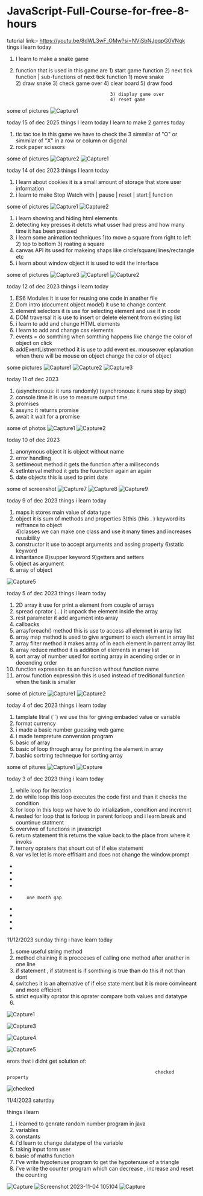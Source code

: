 # JavaScript-Full-Course-for-free-8-hours
tutorial link:- https://youtu.be/8dWL3wF_OMw?si=NVjSbNJpqpG0VNqk
tings i learn today
1) I learn to make a snake game
2) function that is used in this game are 1) start game function
                                          2) next tick function | sub-functions of next tick function
                                                                  1) move snake  
                                                                  2) draw snake 
                                                                  3) check game over 
                                                                  4) clear board
                                                                  5) draw food
                                       
                                          3) display game over     
                                          4) reset game
 
some of pictures
![Capture1](https://github.com/subodh245/JavaScript-Full-Course-for-free-8-hours/assets/118099441/c3bf993f-4a48-41a1-acc1-9d86d0d94500)


today 15 of dec 2025
things I learn today
I learn to make 2 games today 
1) tic tac toe in this game we have to check the 3 simmilar of "O" or simmilar of "X" in a row or column or digonal 
2) rock paper scissors 


some of pictures 
![Capture2](https://github.com/subodh245/JavaScript-Full-Course-for-free-8-hours/assets/118099441/a3f5820b-484f-470e-93c3-1adc8722c279)
![Capture1](https://github.com/subodh245/JavaScript-Full-Course-for-free-8-hours/assets/118099441/56758dff-51e1-4e8e-9d06-7b49cfebe370)




today 14 of dec 2023
things I learn today

1) I learn about cookies it is a small amount of storage that store user information 
2) i learn to make Stop Watch with | pause | reset | start | function 


some of pictures
![Capture1](https://github.com/subodh245/JavaScript-Full-Course-for-free-8-hours/assets/118099441/a83e9cad-05ee-4a75-ac7e-f298215f4765)
![Capture2](https://github.com/subodh245/JavaScript-Full-Course-for-free-8-hours/assets/118099441/745ab49e-7ac8-4098-8bfd-ba8f053508a2)


1) i learn showing and hiding html elements
2) detecting key presses it detcts what usser had press and how many time it has been pressed
3) i learn some animation techniques 1)to move a square from right to left 2) top to bottom 3) roating a square
4) canvas API its used for makeing shaps like circle/square/lines/rectangle etc
5) i learn about window object it is used to edit the interface

some of pictures
![Capture3](https://github.com/subodh245/JavaScript-Full-Course-for-free-8-hours/assets/118099441/8baa94cc-9b76-45a5-a764-5f470d2485a1)
![Capture1](https://github.com/subodh245/JavaScript-Full-Course-for-free-8-hours/assets/118099441/8e4d9a2a-3d1f-480c-99d5-8f54dd3298ef)
![Capture2](https://github.com/subodh245/JavaScript-Full-Course-for-free-8-hours/assets/118099441/688c9eed-6346-45dc-82da-f0d42bff6df3)



today 12 of dec 2023
things i learn today
1) ES6 Modules it is use for reusing one code in anather file
2) Dom intro (document object model) it use to change content
3) element selectors it is use for selecting element and use it in code
4) DOM traversal it is use to insert or delete element from existing list
5) i learn to add and change HTML elements
6) i learn to add and change css elements
7) events = do somthing when somthing happens like change the color of object on click
8) addEventListnermethod it is use to add event ex. mouseover eplanation when there will be mouse on object change the color of object

some pictures
![Capture1](https://github.com/subodh245/JavaScript-Full-Course-for-free-8-hours/assets/118099441/48d3b69a-324a-40e9-acdb-75681070a485)
![Capture2](https://github.com/subodh245/JavaScript-Full-Course-for-free-8-hours/assets/118099441/4ad10c58-cf76-4cfe-bf1d-c8a2cb99af61)
![Capture3](https://github.com/subodh245/JavaScript-Full-Course-for-free-8-hours/assets/118099441/4dca5cca-7d55-493d-ac99-339f179653b9)




today 11 of dec 2023
1) (asynchronous: it runs randomly) (synchronous: it runs step by step)
2) console.time it is use to measure output time 
3) promises
4) assync it returns promise
5) await it wait for a promise

some of photos
![Capture1](https://github.com/subodh245/JavaScript-Full-Course-for-free-8-hours/assets/118099441/5be383e3-63a6-482c-a150-88622eae9513)
![Capture2](https://github.com/subodh245/JavaScript-Full-Course-for-free-8-hours/assets/118099441/5b482cb2-2110-4601-a818-9d9de33aa6f9)


today 10 of dec 2023
1) anonymous object it is object without name
2) error handling
3) settimeout method it gets the function after a miliseconds
4) setInterval method it gets the fuunction again an again
5) date objects this is used to print date
   

some of screenshot
![Capture7](https://github.com/subodh245/JavaScript-Full-Course-for-free-8-hours/assets/118099441/690b879d-3b02-4051-97a6-4c941fc1f06f)
![Capture8](https://github.com/subodh245/JavaScript-Full-Course-for-free-8-hours/assets/118099441/54442d9d-8b04-4ee0-9117-707b5d740d76)
![Capture9](https://github.com/subodh245/JavaScript-Full-Course-for-free-8-hours/assets/118099441/bf4d1192-e0ec-4fc9-ba3b-0ada88cf9c76)

today 9 of dec 2023
things i learn today
1) maps it stores main value of data type
2) object it is sum of methods and properties
3)this (this . ) keyword its reffrance to object  
4)classes we can make one class and use it many times and increases reusibility 
5) constructor it use to accept arguments and assing property
6)static keyword 
7) inharitance
8)supper keyword 
9)getters and setters 
10) object as argument
11) array of object

![Capture5](https://github.com/subodh245/JavaScript-Full-Course-for-free-8-hours/assets/118099441/8728162e-e866-480b-a19a-6a5837a30570)


today 5 of dec 2023
things i learn today
1) 2D array it use for print a element from couple of arrays
2) spread oprator (...) it unpack the element inside the array
3) rest parameter it add argument into array
4) callbacks
5) arrayforeach() method this is use to access all elemnet in array list
6) array map method is used to give argument to each element in array list
7) array filter method it makes array of in each element in parrent array list
8) array reduce method it is addition of elements in array list
9) sort array of number used for sorting array in acending order or in decending order
10) function expression its an function without function name
11) arrow function expression this is used instead of treditional function when the task is smaller

some of picture 
![Capture1](https://github.com/subodh245/JavaScript-Full-Course-for-free-8-hours/assets/118099441/086836a3-0419-41dc-9d5a-24dda562d436)
![Capture2](https://github.com/subodh245/JavaScript-Full-Course-for-free-8-hours/assets/118099441/6a9c7362-c5fd-4596-8fd5-5057e6b55367)


today 4 of dec 2023
things i learn today 
1) tamplate litral (``) we use this for giving embaded value or variable
2) format currency
3) i made a basic number guessing web game
4) i made tempreture conversion program
5) basic of array
6) basic of loop through array for printing the alement in array
7) bashic sortring techneque for sorting array


some of pitures 
![Capture1](https://github.com/subodh245/JavaScript-Full-Course-for-free-8-hours/assets/118099441/3f1528ef-4df9-4401-b28e-c492ef212633)
![Capture](https://github.com/subodh245/JavaScript-Full-Course-for-free-8-hours/assets/118099441/82b0d86d-a280-406d-b10b-14c3d90e27ab)



today 3 of dec 2023 
 thing i learn today 
 1) while loop  for iteration
 2) do while loop  this loop executes the code first and than it checks the condition
 3) for loop in this loop we have to do intialization , condition and incremnt
 4) nested for loop that is forloop in parent forloop and i learn break and countinue statment
 5) overviwe of functions in javascript
 6)  return statement this returns the value back to the place from where it invoks
 7)  ternary opraters that shourt cut of if else statement
 8)  var vs let let is more effitiant and does not change the window.prompt



-
-
-
-
-         one month gap
-
-
-
-


11/12/2023 sunday
thing i have learn today 
1) some useful string method
2) method chaining it is procceses of calling one method after anather in one line
3) if statement , if statment is if somthing is true than do this if not than dont
4) switches it is an alternative of if else state ment but it is more convineant and more efficient
5) strict equality oprator this oprater compare both values and datatype
6) 
![Capture1](https://github.com/subodh245/JavaScript-Full-Course-for-free-8-hours/assets/118099441/89eb0b60-5770-4dab-b92b-4146381f9ffa)

![Capture3](https://github.com/subodh245/JavaScript-Full-Course-for-free-8-hours/assets/118099441/654270b1-8c1d-4e65-a8da-ad6d4fe961b3)

![Capture4](https://github.com/subodh245/JavaScript-Full-Course-for-free-8-hours/assets/118099441/d29df000-bae1-4877-99a5-9a9a6f7a9a65)

![Capture5](https://github.com/subodh245/JavaScript-Full-Course-for-free-8-hours/assets/118099441/742f3204-6fe3-40bd-a3f3-9621f2f982f3)


erors that i didnt get solution of:


                                                           checked property

![checked](https://github.com/subodh245/JavaScript-Full-Course-for-free-8-hours/assets/118099441/0fd7c062-e0fb-4ee3-86df-ed7460d58b2f)






11/4/2023 saturday

things i learn
1) i learned to genrate random number program in java
2) variables
3) constants
4) i'd learn to change datatype of the variable
5) taking input form user
6) basic of maths function
7) I've write hypotenuse program to get the hypotenuse of a triangle
8) i've write the counter program which can decrease , increase and reset the counting


![Capture](https://github.com/subodh245/JavaScript-Full-Course-for-free-8-hours/assets/118099441/75fbfe14-5f71-4ce3-9a11-fde137bc820c)
![Screenshot 2023-11-04 105104](https://github.com/subodh245/JavaScript-Full-Course-for-free-8-hours/assets/118099441/6ad49d6e-c277-411f-948a-c3e0cd09119a)
![Capture](https://github.com/subodh245/JavaScript-Full-Course-for-free-8-hours/assets/118099441/eac0eb39-ddda-432e-a901-a3b0a76e3a92)







